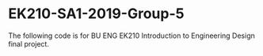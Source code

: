 # EK210-SA1-2019-Group-5
The following code is for BU ENG EK210 Introduction to Engineering Design final project.
